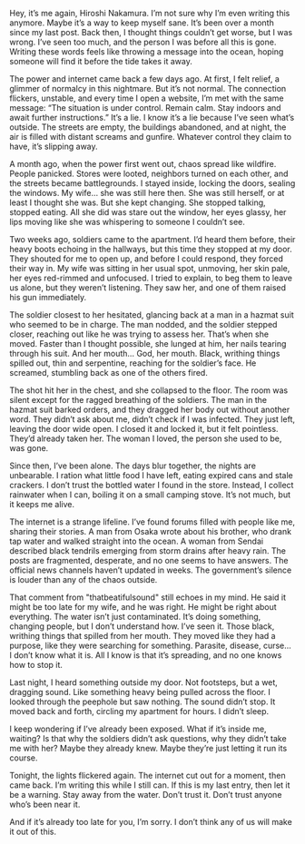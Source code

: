 Hey, it’s me again, Hiroshi Nakamura. I’m not sure why I’m even writing this anymore. Maybe it’s a way to keep myself sane. It’s been over a month since my last post. Back then, I thought things couldn’t get worse, but I was wrong. I’ve seen too much, and the person I was before all this is gone. Writing these words feels like throwing a message into the ocean, hoping someone will find it before the tide takes it away.

The power and internet came back a few days ago. At first, I felt relief, a glimmer of normalcy in this nightmare. But it’s not normal. The connection flickers, unstable, and every time I open a website, I’m met with the same message: “The situation is under control. Remain calm. Stay indoors and await further instructions.” It’s a lie. I know it’s a lie because I’ve seen what’s outside. The streets are empty, the buildings abandoned, and at night, the air is filled with distant screams and gunfire. Whatever control they claim to have, it’s slipping away.

A month ago, when the power first went out, chaos spread like wildfire. People panicked. Stores were looted, neighbors turned on each other, and the streets became battlegrounds. I stayed inside, locking the doors, sealing the windows. My wife… she was still here then. She was still herself, or at least I thought she was. But she kept changing. She stopped talking, stopped eating. All she did was stare out the window, her eyes glassy, her lips moving like she was whispering to someone I couldn’t see.

Two weeks ago, soldiers came to the apartment. I’d heard them before, their heavy boots echoing in the hallways, but this time they stopped at my door. They shouted for me to open up, and before I could respond, they forced their way in. My wife was sitting in her usual spot, unmoving, her skin pale, her eyes red-rimmed and unfocused. I tried to explain, to beg them to leave us alone, but they weren’t listening. They saw her, and one of them raised his gun immediately.

The soldier closest to her hesitated, glancing back at a man in a hazmat suit who seemed to be in charge. The man nodded, and the soldier stepped closer, reaching out like he was trying to assess her. That’s when she moved. Faster than I thought possible, she lunged at him, her nails tearing through his suit. And her mouth… God, her mouth. Black, writhing things spilled out, thin and serpentine, reaching for the soldier’s face. He screamed, stumbling back as one of the others fired.

The shot hit her in the chest, and she collapsed to the floor. The room was silent except for the ragged breathing of the soldiers. The man in the hazmat suit barked orders, and they dragged her body out without another word. They didn’t ask about me, didn’t check if I was infected. They just left, leaving the door wide open. I closed it and locked it, but it felt pointless. They’d already taken her. The woman I loved, the person she used to be, was gone.

Since then, I’ve been alone. The days blur together, the nights are unbearable. I ration what little food I have left, eating expired cans and stale crackers. I don’t trust the bottled water I found in the store. Instead, I collect rainwater when I can, boiling it on a small camping stove. It’s not much, but it keeps me alive.

The internet is a strange lifeline. I’ve found forums filled with people like me, sharing their stories. A man from Osaka wrote about his brother, who drank tap water and walked straight into the ocean. A woman from Sendai described black tendrils emerging from storm drains after heavy rain. The posts are fragmented, desperate, and no one seems to have answers. The official news channels haven’t updated in weeks. The government’s silence is louder than any of the chaos outside.

That comment from "thatbeatifulsound" still echoes in my mind. He said it might be too late for my wife, and he was right. He might be right about everything. The water isn’t just contaminated. It’s doing something, changing people, but I don’t understand how. I’ve seen it. Those black, writhing things that spilled from her mouth. They moved like they had a purpose, like they were searching for something. Parasite, disease, curse… I don’t know what it is. All I know is that it’s spreading, and no one knows how to stop it.

Last night, I heard something outside my door. Not footsteps, but a wet, dragging sound. Like something heavy being pulled across the floor. I looked through the peephole but saw nothing. The sound didn’t stop. It moved back and forth, circling my apartment for hours. I didn’t sleep.

I keep wondering if I’ve already been exposed. What if it’s inside me, waiting? Is that why the soldiers didn’t ask questions, why they didn’t take me with her? Maybe they already knew. Maybe they’re just letting it run its course.

Tonight, the lights flickered again. The internet cut out for a moment, then came back. I’m writing this while I still can. If this is my last entry, then let it be a warning. Stay away from the water. Don’t trust it. Don’t trust anyone who’s been near it.

And if it’s already too late for you, I’m sorry. I don’t think any of us will make it out of this.